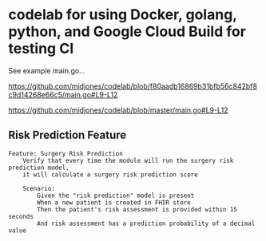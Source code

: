 # codelab for using Docker, golang, python, and Google Cloud Build for testing CI

See example main.go...

https://github.com/midjones/codelab/blob/f80aadb16869b31bfb56c842bf8c9d14268e66c5/main.go#L9-L12


https://github.com/midjones/codelab/blob/master/main.go#L9-L12

## Risk Prediction Feature

```gherkin
Feature: Surgery Risk Prediction
    Verify that every time the module will run the surgery risk prediction model,
    it will calculate a surgery risk prediction score

    Scenario:
        Given the "risk prediction" model is present
        When a new patient is created in FHIR store
        Then the patient's risk assessment is provided within 15 seconds
        And risk assessment has a prediction probability of a decimal value
```
